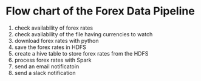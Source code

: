# Flow chart of the Forex Data Pipeline

1. check availability of forex rates
2. check availability of the file having currencies to watch
3. download forex rates with python
4. save the forex rates in HDFS
5. create a hive table to store forex rates from the HDFS
6. process forex rates with Spark
7. send an email notificatoin
8. send a slack notification
